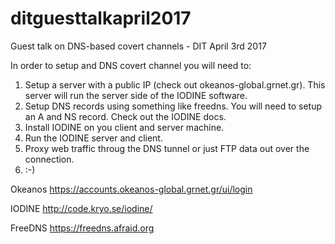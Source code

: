 # ditguesttalkapril2017
Guest talk on DNS-based covert channels - DIT April 3rd 2017

In order to setup and DNS covert channel you will need to:

1. Setup a server with a public IP (check out okeanos-global.grnet.gr). This server will run the server side of the IODINE software.
2. Setup DNS records using something like freedns. You will need to setup an A and NS record. Check out the IODINE docs.
3. Install IODINE on you client and server machine.
4. Run the IODINE server and client.
5. Proxy web traffic throug the DNS tunnel or just FTP data out over the connection.
6. :-)

Okeanos
https://accounts.okeanos-global.grnet.gr/ui/login

IODINE
http://code.kryo.se/iodine/

FreeDNS
https://freedns.afraid.org
